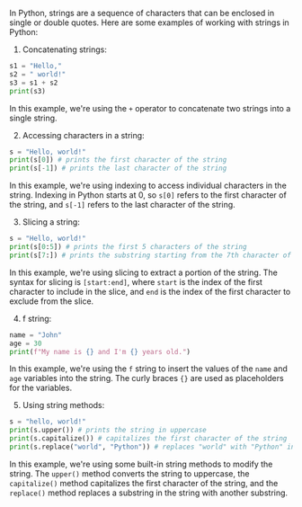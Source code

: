 In Python, strings are a sequence of characters that can be enclosed in single or double quotes. Here are some examples of working with strings in Python:

1. Concatenating strings:

```python
s1 = "Hello," 
s2 = " world!"
s3 = s1 + s2
print(s3)
```

In this example, we're using the `+` operator to concatenate two strings into a single string.

2. Accessing characters in a string:

```python
s = "Hello, world!"
print(s[0]) # prints the first character of the string
print(s[-1]) # prints the last character of the string
```

In this example, we're using indexing to access individual characters in the string. Indexing in Python starts at 0, so `s[0]` refers to the first character of the string, and `s[-1]` refers to the last character of the string.

3. Slicing a string:

```python
s = "Hello, world!"
print(s[0:5]) # prints the first 5 characters of the string
print(s[7:]) # prints the substring starting from the 7th character of the string
```

In this example, we're using slicing to extract a portion of the string. The syntax for slicing is `[start:end]`, where `start` is the index of the first character to include in the slice, and `end` is the index of the first character to exclude from the slice.

4. f string:

```python
name = "John"
age = 30
print(f"My name is {} and I'm {} years old.")
```

In this example, we're using the `f` string to insert the values of the `name` and `age` variables into the string. The curly braces `{}` are used as placeholders for the variables.

5. Using string methods:

```python
s = "hello, world!"
print(s.upper()) # prints the string in uppercase
print(s.capitalize()) # capitalizes the first character of the string
print(s.replace("world", "Python")) # replaces "world" with "Python" in the string
```

In this example, we're using some built-in string methods to modify the string. The `upper()` method converts the string to uppercase, the `capitalize()` method capitalizes the first character of the string, and the `replace()` method replaces a substring in the string with another substring.
